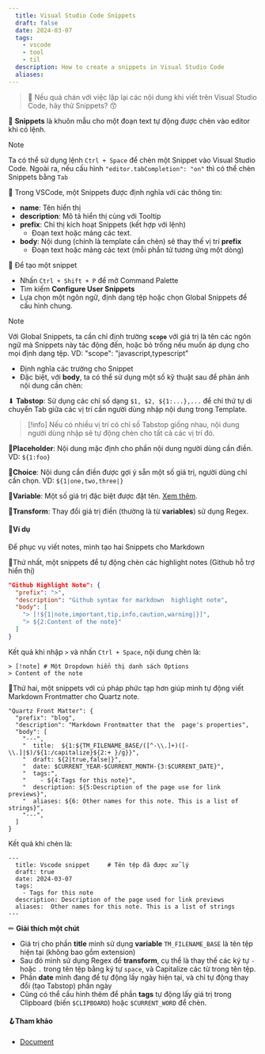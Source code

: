 ```yaml
---
  title: Visual Studio Code Snippets
  draft: false
  date: 2024-03-07
  tags: 
    - vscode
    - tool
    - til
  description: How to create a snippets in Visual Studio Code
  aliases:
---
```


> 🐺 Nếu quá chán với việc lặp lại các nội dung khi viết trên Visual Studio Code, hãy thử Snippets? 😙

🎈 **Snippets** là khuôn mẫu cho một đoạn text tự động được chèn vào editor khi có lệnh.

> [!note]
> Ta có thể sử dụng lệnh `Ctrl + Space` để chèn một Snippet vào Visual Studio Code.
> Ngoài ra, nếu cấu hình `"editor.tabCompletion": "on"` thì có thể chèn Snippets bằng `Tab`

🔎 Trong VSCode, một Snippets được định nghĩa với các thông tin:
- **name**: Tên hiển thị
- **description**: Mô tả hiển thị cùng với Tooltip
- **prefix**: Chỉ thị kích hoạt Snippets (kết hợp với lệnh)
    - Đoạn text hoặc mảng các text.
- **body**: Nội dung (chính là template cần chèn) sẽ thay thế vị trí **prefix**
    - Đoạn text hoặc mảng các text (mỗi phần tử tương ứng một dòng)

🚀 Để tạo một snippet

- Nhấn `Ctrl + Shift + P` để mở Command Palette
- Tìm kiếm **Configure User Snippets**
- Lựa chọn một ngôn ngữ, định dạng tệp hoặc chọn Global Snippets để cấu hình chung.

> [!note]
> Với Global Snippets, ta cần chỉ định trường **`scope`** với giá trị là tên các ngôn ngữ mà Snippets này tác động đến, hoặc bỏ trống nếu muốn áp dụng cho mọi định dạng tệp.
> VD: "scope": "javascript,typescript"

- Định nghĩa các trường cho Snippet
- Đặc biệt, với **body**, ta có thể sử dụng một số kỹ thuật sau để phản ánh nội dung cần chèn:

⬇ **Tabstop**: Sử dụng các chỉ số dạng `$1, $2, ${1:...},...` để chỉ thứ tự di chuyển Tab giữa các vị trí cần người dùng nhập nội dung trong Template. 

> [!info]
> Nếu có nhiều vị trí có chỉ số Tabstop giống nhau, nội dung người dùng nhập sẽ tự động chèn cho tất cả các vị trí đó.

💬**Placeholder**: Nội dung mặc định cho phần nội dung người dùng cần điền. VD: `${1:foo}`

🎲**Choice**: Nội dung cần điền được gợi ý sẵn một số giá trị, người dùng chỉ cần chọn. VD: `${1|one,two,three|}` 

🍪**Variable**: Một số giá trị đặc biệt được đặt tên. [Xem thêm](https://code.visualstudio.com/docs/editor/userdefinedsnippets#_variables).

🔀**Transform**: Thay đổi giá trị điền (thường là từ **variables**) sử dụng Regex.

#### 📖Ví dụ

Để phục vụ viết notes, mình tạo hai Snippets cho Markdown

🔖Thứ nhất, một snippets để tự động chèn các highlight notes (Github hỗ trợ hiển thị)

```json
"Github Highlight Note": {
  "prefix": ">",
  "description": "Github syntax for markdown  highlight note",
  "body": [
  	"> [!${1|note,important,tip,info,caution,warning|}]",
  	"> ${2:Content of the note}"
  ]
}
```

Kết quả khi nhập `>` và nhấn `Ctrl + Space`, nội dung chèn là:

```
> [!note] # Một Dropdown hiển thị danh sách Options
> Content of the note
```

🔖Thứ hai, một snippets với cú pháp phức tạp hơn giúp mình tự động viết Markdown Frontmatter cho Quartz note.

```
"Quartz Front Matter": {
  "prefix": "blog",
  "description": "Markdown Frontmatter that the  page's properties",
  "body": [
    "---",
    "  title:  ${1:${TM_FILENAME_BASE/([^-\\.]+)([-\\.]|$)/${1:/capitalize}${2:+ }/g}}",
    "  draft: ${2|true,false|}",
    "  date: $CURRENT_YEAR-$CURRENT_MONTH-{3:$CURRENT_DATE}",
    "  tags:",
    "    - ${4:Tags for this note}",
    "  description: ${5:Description of the page use for link previews}",
    "  aliases: ${6: Other names for this note. This is a list of strings}",
    "---",
  ]
}
```

Kết quả khi chèn là:

```
---
  title: Vscode snippet     # Tên tệp đã được xử lý
  draft: true
  date: 2024-03-07
  tags:
    - Tags for this note
  description: Description of the page used for link previews
  aliases:  Other names for this note. This is a list of strings
---
```

✏ **Giải thích một chút**
- Giá trị cho phần **title** mình sử dụng **variable** `TM_FILENAME_BASE` là tên tệp hiện tại (không bao gồm extension)
- Sau đó mình sử dụng Regex để **transform**, cụ thể là thay thế các ký tự `-` hoặc `.` trong tên tệp bằng ký tự `space`, và Capitalize các từ trong tên tệp.
- Phần **date** mình đang để tự động lấy ngày hiện tại, và chỉ tự động thay đổi (tạo Tabstop) phần ngày
- Cũng có thể cấu hình thêm để phần **tags** tự động lấy giá trị trong Clipboard (biến `$CLIPBOARD`) hoặc `$CURRENT_WORD` để chèn. 

#### 🪝Tham khảo

- [Document](https://code.visualstudio.com/docs/editor/userdefinedsnippets)
